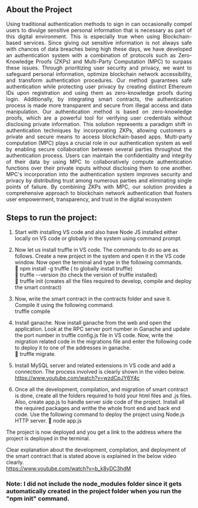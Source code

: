 ## About the Project
 <p align="justify" >Using traditional authentication methods to sign in can occasionally compel users to divulge
 sensitive personal information that is necessary as part of this digital environment. This is
 especially true when using Blockchain-based services. Since giving out sensitive information is
 not always safe with chances of data breaches being high these days, we have developed an
 authentication system with a combination of protocols such as Zero-Knowledge Proofs (ZKPs)
 and Multi-Party Computation (MPC) to surpass these issues. Through prioritizing user
 security and privacy, we want to safeguard personal information, optimize blockchain network
 accessibility, and transform authentication procedures.
 Our method guarantees safe authentication while protecting user privacy by creating distinct
 Ethereum IDs upon registration and using them as zero-knowledge proofs during login.
 Additionally, by integrating smart contracts, the authentication process is made more
 transparent and secure from illegal access and data manipulation.
 Our authentication method is based on zero-knowledge proofs, which are a powerful tool for
 verifying user credentials without disclosing private information. This solution represents a
 paradigm shift in authentication techniques by incorporating ZKPs, allowing customers a private
 and secure means to access blockchain-based apps. Multi-party computation (MPC) plays a
 crucial role in our authentication system as well by enabling secure collaboration between
 several parties throughout the authentication process. Users can maintain the confidentiality
 and integrity of their data by using MPC to collaboratively compute authentication functions over
 their private inputs without disclosing them to one another.
 MPC's incorporation into the authentication system improves security and privacy by distributing
 trust among numerous parties and eliminating single points of failure. By combining ZKPs with
 MPC, our solution provides a comprehensive approach to blockchain network authentication
 that fosters user empowerment, transparency, and trust in the digital ecosystem</p>

 ## Steps to run the project:
1. Start with installing VS code and also have Node JS installed either locally on VS code 
or globally in the system using command prompt.

2. Now let us install truffle in VS code. The commands to do so are as follows. Create  a 
new project in the system and open it in the VS code window. Now open the terminal 
and type in the following commands. \
 npm install -g truffle ( to globally install truffle) \
 truffle --version (to check the version of truffle installed) \
 truffle init (creates all the files required to develop, compile and deploy the smart 
contract)

3. Now, write the smart contract in the contracts folder and save it. Compile it using the 
following command. \
truffle compile

4. Install ganache. Now install ganache from the web and open the application. Look at 
the RPC server port number in Ganache and update the port number in truffle
config.js file in VS code. Now, write the migration related code in the migrations file 
and enter the following code to deploy it to one of the addresses in ganache. \
 truffle migrate.

5. Install MySQL server and related extensions in VS code and add a connection. The 
process involved is clearly shown in the video below. \
https://www.youtube.com/watch?v=wzdCpJY6Y4c

6. Once all the development, compilation, and migration of smart contract is done, 
create all the folders required to hold your html files and .js files. Also, create app.js 
to handle server side code of the project. Install all the required packages and writhe 
the whole front end and back end code. Use the following command to deploy the 
project using Node.js HTTP server. 
 node app.js

The project is now deployed and you get a link to the address where the project is deployed 
in the terminal. 

Clear explanation about the development, compilation, and deployment of the smart 
contract that is stated above is explained in the below video clearly. \
https://www.youtube.com/watch?v=b_k8yDC3hdM 

### Note: I did not include the node_modules folder since it gets automatically created in the project folder when you run the "npm init" command.

